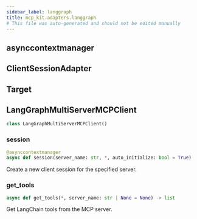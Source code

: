 ```yaml
---
sidebar_label: langgraph
title: mcp_kit.adapters.langgraph
# This file was auto-generated and should not be edited manually
---
```


## asynccontextmanager

## ClientSessionAdapter

## Target

## LangGraphMultiServerMCPClient

```python
class LangGraphMultiServerMCPClient()
```

### session

```python
@asynccontextmanager
async def session(server_name: str, *, auto_initialize: bool = True)
```

Create a new client session for the specified server.

### get\_tools

```python
async def get_tools(*, server_name: str | None = None) -> list
```

Get LangChain tools from the MCP server.

